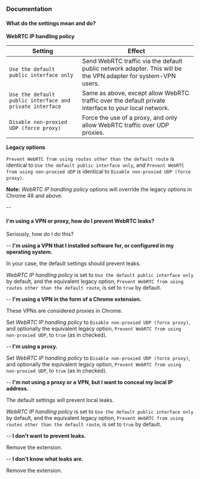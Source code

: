 ### Documentation

#### What do the settings mean and do?

**WebRTC IP handling policy**

Setting | Effect 
--- | ---
`Use the default public interface only` | Send WebRTC traffic via the default public network adapter. This will be the VPN adapter for system-VPN users.
`Use the default public interface and private interface` | Same as above, except allow WebRTC traffic over the default private interface to your local network.
`Disable non-proxied UDP (force proxy)` | Force the use of a proxy, and only allow WebRTC traffic over UDP proxies.

**Legacy options**

`Prevent WebRTC from using routes other than the default route` is identical to `Use the default public interface only`, and `Prevent WebRTC from using non-proxied UDP` is identical to `Disable non-proxied UDP (force proxy)`.

**Note:** *WebRTC IP handling policy* options will override the legacy options in Chrome 48 and above.

--
#### I'm using a VPN or proxy, how do I prevent WebRTC leaks?

Seriously, how do I do this?

--
**I'm using a VPN that I installed software for, or configured in my operating system.**

In your case, the default settings should prevent leaks.

*WebRTC IP handling policy* is set to `Use the default public interface only` by default, and the equivalent legacy option, `Prevent WebRTC from using routes other than the default route`, is set to `true` by default.

--
**I'm using a VPN in the form of a Chrome extension.**

These VPNs are considered proxies in Chrome.

Set *WebRTC IP handling policy* to `Disable non-proxied UDP (force proxy)`, and optionally the equivalent legacy option, `Prevent WebRTC from using non-proxied UDP`, to `true` (as in checked).

--
**I'm using a proxy.**

Set *WebRTC IP handling policy* to `Disable non-proxied UDP (force proxy)`, and optionally the equivalent legacy option, `Prevent WebRTC from using non-proxied UDP`, to `true` (as in checked).

--
**I'm not using a proxy or a VPN, but I want to conceal my local IP address.**

The default settings will prevent local leaks.

*WebRTC IP handling policy* is set to `Use the default public interface only` by default, and the equivalent legacy option, `Prevent WebRTC from using routes other than the default route`, is set to `true` by default.

--
**I don't want to prevent leaks.**

Remove the extension.

--
**I don't know what leaks are.**

Remove the extension.
